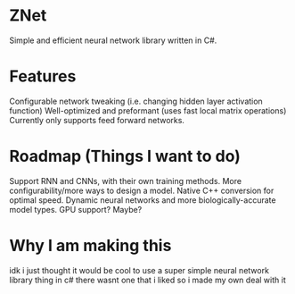 # ZNet
Simple and efficient neural network library written in C#.

# Features
Configurable network tweaking (i.e. changing hidden layer activation function)
Well-optimized and preformant (uses fast local matrix operations)
Currently only supports feed forward networks.

# Roadmap (Things I want to do)
Support RNN and CNNs, with their own training methods.
More configurability/more ways to design a model.
Native C++ conversion for optimal speed.
Dynamic neural networks and more biologically-accurate model types.
GPU support? Maybe?

# Why I am making this
idk i just thought it would be cool to use a super simple neural network library thing in c#
there wasnt one that i liked so i made my own
deal with it

